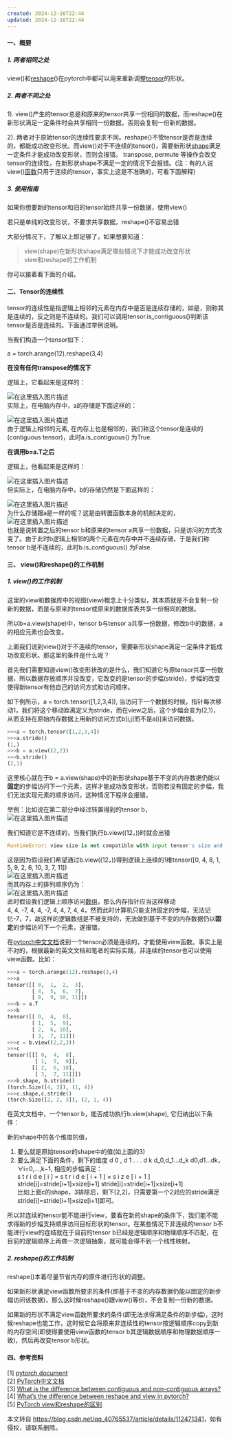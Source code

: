 ```yaml
---
created: 2024-12-16T22:44
updated: 2024-12-16T22:44
---
```

 

#### 一、概要

##### 1\. 两者相同之处

view()和[reshape](https://so.csdn.net/so/search?q=reshape&spm=1001.2101.3001.7020)()在pytorch中都可以用来重新调整[tensor](https://so.csdn.net/so/search?q=tensor&spm=1001.2101.3001.7020)的形状。

##### 2\. 两者不同之处

1). view()产生的tensor总是和原来的tensor共享一份相同的数据，而reshape()在新形状满足一定条件时会共享相同一份数据，否则会复制一份新的数据。

2). 两者对于原始tensor的连续性要求不同。reshape()不管tensor是否是连续的，都能成功改变形状。而view()对于不连续的tensor()，需要新形状[shape](https://so.csdn.net/so/search?q=shape&spm=1001.2101.3001.7020)满足一定条件才能成功改变形状，否则会报错。 transpose, permute 等操作会改变 tensor的连续性，在新形状shape不满足一定的情况下会报错。(注：有的人说view()[函数](https://marketing.csdn.net/p/3127db09a98e0723b83b2914d9256174?pId=2782&utm_source=glcblog&spm=1001.2101.3001.7020)只用于连续的tensor，事实上这是不准确的，可看下面解释)

##### 3\. 使用指南

如果你想要新的tensor和旧的tensor始终共享一份数据，使用view()

若只是单纯的改变形状，不要求共享数据，reshape()不容易出错

大部分情况下，了解以上即足够了，如果想要知道：

> view(shape)在新形状shape满足哪些情况下才能成功改变形状  
> view和reshape的工作机制

你可以接着看下面的介绍。

#### 二、Tensor的连续性

tensor的连续性是指逻辑上相邻的元素在内存中是否是连续存储的，如是，则称其是连续的，反之则是不连续的。我们可以调用tensor.is\_contiguous()判断该tensor是否是连续的。下面通过举例说明。

当我们构造一个tensor如下：

a = torch.arange(12).reshape(3,4)

**在没有任何transpose的情况下**

逻辑上，它看起来是这样的：

![在这里插入图片描述](https://i-blog.csdnimg.cn/blog_migrate/9350f57d983e95bb175e0d17655a39f2.png#pic_center)  
实际上，在电脑内存中，a的存储是下面这样的：

![在这里插入图片描述](https://i-blog.csdnimg.cn/blog_migrate/08054fb75000cc1d2e31513ad840cb47.png#pic_center)  
由于逻辑上相邻的元素, 在内存上也是相邻的，我们称这个tensor是连续的(contiguous tensor)，此时a.is\_contiguous() 为True.

**在调用b=a.T之后**

逻辑上，他看起来是这样的：

![在这里插入图片描述](https://i-blog.csdnimg.cn/blog_migrate/5d2fa9c185227478fe08e076ced11690.png#pic_center)  
但实际上，在电脑内存中，b的存储仍然是下面这样的：

![在这里插入图片描述](https://i-blog.csdnimg.cn/blog_migrate/08054fb75000cc1d2e31513ad840cb47.png#pic_center)  
为什么存储跟a是一样的呢？这是由转置函数本身的机制决定的，  
![在这里插入图片描述](https://i-blog.csdnimg.cn/blog_migrate/eff5ce16ece7d370ad3eb784587a5a47.png)  
也就是说转置之后的tensor b和原来的tensor a共享一份数据，只是访问的方式改变了。由于此时b逻辑上相邻的两个元素在内存中并不连续存储，于是我们称tensor b是不连续的，此时b.is\_contiguous() 为False.

#### 三、 view()和reshape()的工作机制

##### 1\. view()的工作机制

这里的view和数据库中的视图(view)概念上十分类似，其本质就是不会复制一份新的数据，而是与原来的tensor或原来的数据库表共享一份相同的数据。

所以b=a.view(shape)中，tensor b与tensor a共享一份数据，修改b中的数据，a的相应元素也会改变。

上面我们说到view()对于不连续的tensor，需要新形状shape满足一定条件才能成功改变形状。那这里的条件是什么呢？

首先我们需要知道view()改变形状改的是什么，我们知道它与原tensor共享一份数据，所以数据存放顺序并没改变，它改变的是tensor的步幅(stride)，步幅的改变使得新tensor有他自己的访问方式和访问顺序。

如下例所示，a = torch.tensor(\[1,2,3,4\]), 当访问下一个数据的时候，指针每次移动1，我们将这个移动距离定义为stride，而在view之后，这个步幅会变为(2,1)，从而支持在原始内存数据上用新的访问方式b\[i,j\]而不是a\[i\]来访问数据。

```python
>>>a = torch.tensor([1,2,3,4])
>>>a.stride()
(1,)
>>>b = a.view((2,2))
>>>b.stride()
(2,1)
```

这里核心就在于b = a.view(shape)中的新形状shape基于不变的内存数据仍能以**固定**的步幅访问下一个元素，这样才能成功改变形状，否则若没有固定的步幅，我们无法实现元素的顺序访问，这种情况下程序会报错。

举例：比如说在第二部分中经过转置得到的tensor b，  
![在这里插入图片描述](https://i-blog.csdnimg.cn/blog_migrate/5d2fa9c185227478fe08e076ced11690.png#pic_center)

我们知道它是不连续的，当我们执行b.view((12，))时就会出错

```python
RuntimeError: view size is not compatible with input tensor's size and stride (at least one dimension spans across two contiguous subspaces). Use .reshape(...) instead.
```

这是因为假设我们希望通过b.view((12，))得到逻辑上连续的1维tensor(\[0, 4, 8, 1, 5, 9, 2, 6, 10, 3, 7, 11\])  
![在这里插入图片描述](https://i-blog.csdnimg.cn/blog_migrate/132b3a92870b6f0b4185ecbaa12914b8.png#pic_center)  
而其内存上的排列顺序仍为：  
![在这里插入图片描述](https://i-blog.csdnimg.cn/blog_migrate/08054fb75000cc1d2e31513ad840cb47.png#pic_center)  
此时假设我们逻辑上顺序访问[数组](https://edu.csdn.net/course/detail/40020?utm_source=glcblog&spm=1001.2101.3001.7020)，那么内存指针应当这样移动  
4, 4, -7, 4, 4, -7, 4, 4, 7, 4, 4，然而此时计算机只能支持固定的步幅，无法记忆-7，7，故这样的逻辑数组是不被支持的，无法做到基于不变的内存数据仍以**固定**的步幅访问下一个元素，遂报错。

在[pytorch中文文档](https://pytorch-cn.readthedocs.io/zh/latest/package_references/Tensor/#viewargs-tensor)说到一个tensor必须是连续的，才能使用view函数。事实上是不对的，根据最新的英文文档和笔者的实际实践，非连续的tensor也可以使用view函数。比如：

```python
>>>a = torch.arange(12).reshape(3,4)
>>>a
tensor([[ 0,  1,  2,  3],
        [ 4,  5,  6,  7],
        [ 8,  9, 10, 11]])
>>>b = a.T
>>>b
tensor([[ 0,  4,  8],
       	[ 1,  5,  9],
       	[ 2,  6, 10],
        [ 3,  7, 11]])
>>>c = b.view((2,2,3))
>>>c
tensor([[[ 0,  4,  8],
         [ 1,  5,  9]],
        [[ 2,  6, 10],
         [ 3,  7, 11]]])
>>>b.shape, b.stride()
(torch.Size([4, 3]), (1, 4))
>>>c.shape,c.stride()
(torch.Size([2, 2, 3]), (2, 1, 4))
```

在英文文档中，一个tensor b，能否成功执行b.view(shape), 它归纳出以下条件：

新的shape中的各个维度的值，

1.  要么就是原始tensor的shape中的值(如上面的3)
2.  要么满足下面的条件，剩下的维度 d 0 , d 1 . . . d k d\_0,d\_1...d\_k d0​,d1​...dk​，∀i=0,…,k−1, 相应的步幅满足：  
    s t r i d e \[ i \] = s t r i d e \[ i + 1 \] × s i z e \[ i + 1 \] stride\[i\]=stride\[i+1\]×size\[i+1\] stride\[i\]\=stride\[i+1\]×size\[i+1\]  
    比如上面c的shape，3排除后，剩下\[2,2\]，只需要第一个2对应的stride满足stride\[i\]=stride\[i+1\]×size\[i+1\]即可。

所以非连续的tensor能不能进行view，要看在新的shape的条件下，我们能不能求得新的步幅支持顺序访问目标形状的tensor。在某些情况下非连续的tensor b不能进行view的症结就在于目前的tensor b已经是逻辑顺序和物理顺序不匹配，在目前的逻辑顺序上再做一次逻辑抽象，就可能会得不到一个线性映射。

##### 2\. reshape()的工作机制

reshape()本着尽量节省内存的原件进行形状的调整。

如果新形状满足view函数所要求的条件(即基于不变的内存数据仍能以固定的新步幅访问该数据)，那么这时候reshape()跟view()等价，不会复制一份新的数据。

如果新的形状不满足view函数所要求的条件(即无法求得满足条件的新步幅)，这时候reshape也能工作，这时候它会将原来非连续性的tensor按逻辑顺序copy到新的内存空间(即使得要使用view函数的tensor b其逻辑数据顺序和物理数据顺序一致)，然后再改变tensor b形状。

#### 四、参考资料

\[1\] [pytorch document](https://pytorch.org/docs/stable/torch.html)  
\[2\] [PyTorch中文文档](https://pytorch-cn.readthedocs.io/zh/latest/)  
\[3\] [What is the difference between contiguous and non-contiguous arrays?](https://stackoverflow.com/questions/26998223/what-is-the-difference-between-contiguous-and-non-contiguous-arrays/26999092#26999092)  
\[4\] [What’s the difference between reshape and view in pytorch?](https://stackoverflow.com/questions/49643225/whats-the-difference-between-reshape-and-view-in-pytorch)  
\[5\] [PyTorch view和reshape的区别](https://blog.csdn.net/HuanCaoO/article/details/104794075/)

本文转自 <https://blog.csdn.net/qq_40765537/article/details/112471341>，如有侵权，请联系删除。